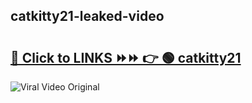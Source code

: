 
 ## catkitty21-leaked-video 

# <h2><a href="https://clipsfans.com/catkitty21&ref=git">🔗 Click to LINKS ⏩⏩ 👉 🟢 catkitty21 </a></h2>

<a href="https://clipsfans.com/catkitty21&ref=git" rel="nofollow" data-target="animated-image.originalLink"><img src="https://i.ibb.co.com/xMMVF88/686577567.gif" alt="Viral Video Original" style="max-width: 100%; display: inline-block;" data-target="animated-image.originalImage"></a>
